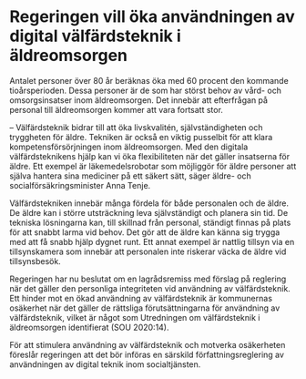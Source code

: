 # Regeringen vill öka användningen av digital välfärdsteknik i äldreomsorgen

Antalet personer över 80 år beräknas öka med 60 procent den kommande tioårsperioden. Dessa personer är de som har störst behov av vård\- och omsorgsinsatser inom äldreomsorgen. Det innebär att efterfrågan på personal till äldreomsorgen kommer att vara fortsatt stor.

– Välfärdsteknik bidrar till att öka livskvalitén, självständigheten och tryggheten för äldre. Tekniken är också en viktig pusselbit för att klara kompetensförsörjningen inom äldreomsorgen. Med den digitala välfärdsteknikens hjälp kan vi öka flexibiliteten när det gäller insatserna för äldre. Ett exempel är läkemedelsrobotar som möjliggör för äldre personer att själva hantera sina mediciner på ett säkert sätt, säger äldre\- och socialförsäkringsminister Anna Tenje.

Välfärdstekniken innebär många fördela för både personalen och de äldre. De äldre kan i större utsträckning leva självständigt och planera sin tid. De tekniska lösningarna kan, till skillnad från personal, ständigt finnas på plats för att snabbt larma vid behov. Det gör att de äldre kan känna sig trygga med att få snabb hjälp dygnet runt. Ett annat exempel är nattlig tillsyn via en tillsynskamera som innebär att personalen inte riskerar väcka de äldre vid tillsynsbesök.

Regeringen har nu beslutat om en lagrådsremiss med förslag på reglering när det gäller den personliga integriteten vid användning av välfärdsteknik. Ett hinder mot en ökad användning av välfärdsteknik är kommunernas osäkerhet när det gäller de rättsliga förutsättningarna för användning av välfärdsteknik, vilket är något som Utredningen om välfärdsteknik i äldreomsorgen identifierat (SOU 2020:14\).

För att stimulera användning av välfärdsteknik och motverka osäkerheten föreslår regeringen att det bör införas en särskild författningsreglering av användningen av digital teknik inom social­tjänsten.

